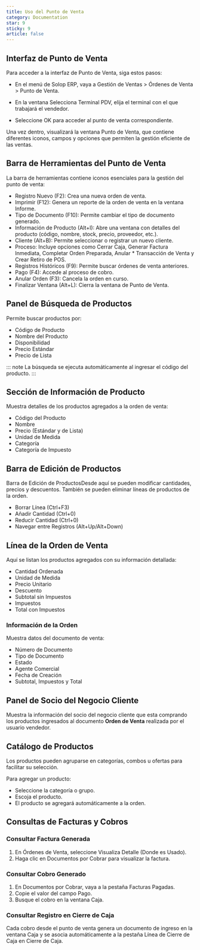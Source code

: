 ```yaml
---
title: Uso del Punto de Venta
category: Documentation
star: 9
sticky: 9
article: false
---
```


## Interfaz de Punto de Venta

Para acceder a la interfaz de Punto de Venta, siga estos pasos:

* En el menú de Solop ERP, vaya a Gestión de Ventas > Órdenes de Venta > Punto de Venta.

* En la ventana Selecciona Terminal PDV, elija el terminal con el que trabajará el vendedor.

* Seleccione OK para acceder al punto de venta correspondiente.

Una vez dentro, visualizará la ventana Punto de Venta, que contiene diferentes iconos, campos y opciones que permiten la gestión eficiente de las ventas.

## Barra de Herramientas del Punto de Venta

La barra de herramientas contiene iconos esenciales para la gestión del punto de venta:

* Registro Nuevo (F2): Crea una nueva orden de venta.
* Imprimir (F12): Genera un reporte de la orden de venta en la ventana Informe.
* Tipo de Documento (F10): Permite cambiar el tipo de documento generado.
* Información de Producto (Alt+I): Abre una ventana con detalles del producto (código, nombre, stock, precio, proveedor, etc.).
* Cliente (Alt+B): Permite seleccionar o registrar un nuevo cliente.
* Proceso: Incluye opciones como Cerrar Caja, Generar Factura Inmediata, Completar Orden Preparada, Anular * Transacción de Venta y Crear Retiro de POS.
* Registros Históricos (F9): Permite buscar órdenes de venta anteriores.
* Pago (F4): Accede al proceso de cobro.
* Anular Orden (F3): Cancela la orden en curso.
* Finalizar Ventana (Alt+L): Cierra la ventana de Punto de Venta.

## Panel de Búsqueda de Productos

Permite buscar productos por:

* Código de Producto
* Nombre del Producto
* Disponibilidad
* Precio Estándar
* Precio de Lista

::: note
La búsqueda se ejecuta automáticamente al ingresar el código del producto.
:::

## Sección de Información de Producto

Muestra detalles de los productos agregados a la orden de venta:

* Código del Producto
* Nombre
* Precio (Estándar y de Lista)
* Unidad de Medida
* Categoría
* Categoría de Impuesto

## Barra de Edición de Productos

Barra de Edición de ProductosDesde aquí se pueden modificar cantidades, precios y descuentos. También se pueden eliminar líneas de productos de la orden.

* Borrar Línea (Ctrl+F3)
* Añadir Cantidad (Ctrl+0)
* Reducir Cantidad (Ctrl+0)
* Navegar entre Registros (Alt+Up/Alt+Down)

## Línea de la Orden de Venta

Aquí se listan los productos agregados con su información detallada:

* Cantidad Ordenada
* Unidad de Medida
* Precio Unitario
* Descuento
* Subtotal sin Impuestos
* Impuestos
* Total con Impuestos

### Información de la Orden

Muestra datos del documento de venta:

* Número de Documento
* Tipo de Documento
* Estado
* Agente Comercial
* Fecha de Creación
* Subtotal, Impuestos y Total

## Panel de Socio del Negocio Cliente

Muestra la información del socio del negocio cliente que esta comprando los productos ingresados al documento **Orden de Venta** realizada por el usuario vendedor.

## Catálogo de Productos

Los productos pueden agruparse en categorías, combos u ofertas para facilitar su selección.

Para agregar un producto:

* Seleccione la categoría o grupo.
* Escoja el producto.
* El producto se agregará automáticamente a la orden.

## Consultas de Facturas y Cobros

### Consultar Factura Generada

1. En Órdenes de Venta, seleccione Visualiza Detalle (Donde es Usado).
2. Haga clic en Documentos por Cobrar para visualizar la factura.

### Consultar Cobro Generado

1. En Documentos por Cobrar, vaya a la pestaña Facturas Pagadas.
2. Copie el valor del campo Pago.
3. Busque el cobro en la ventana Caja.

### Consultar Registro en Cierre de Caja

Cada cobro desde el punto de venta genera un documento de ingreso en la ventana Caja y se asocia automáticamente a la pestaña Línea de Cierre de Caja en Cierre de Caja.
